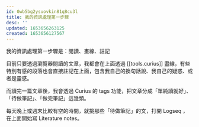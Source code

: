 ```yaml
---
id: 0wb5bg2ysuovkin81q8cu3l
title: 我的資訊處理第一步驟
desc: ''
updated: 1653656263125
created: 1653656127567
---
```


我的資訊處理第一步驟是：閱讀、畫線、註記

目前只要透過瀏覽器閱讀的文章，我都會在上面透過 [[tools.curius]] 畫線，有些特別有感的段落也會直接註記在上面，包含我自己的換句話說、我自己的疑惑、或者是靈感。

而讀完一篇文章後，我會透過 Curius 的 tags 功能，把文章分成「單純讀就好」、「待做筆記」、「做完筆記」這幾類。

每天晚上或週末比較有空的時間，就挑那些「待做筆記」的文，打開 Logseq ，在上面開始寫 Literature notes。
